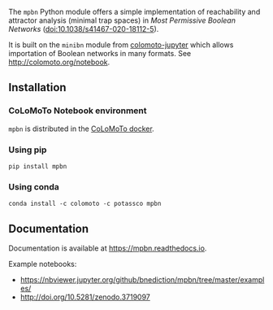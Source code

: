 
The `mpbn` Python module offers a simple implementation of reachability and attractor analysis (minimal trap spaces) in *Most Permissive Boolean Networks* ([doi:10.1038/s41467-020-18112-5](https://doi.org/10.1038/s41467-020-18112-5)).

It is built on the `minibn` module from [colomoto-jupyter](https://github.com/colomoto/colomoto-jupyter) which allows importation of Boolean networks in many formats. See http://colomoto.org/notebook.

## Installation

### CoLoMoTo Notebook environment

`mpbn` is distributed in the [CoLoMoTo docker](http://colomoto.org/notebook).

### Using pip

```
pip install mpbn
```

### Using conda
```
conda install -c colomoto -c potassco mpbn
```

## Documentation

Documentation is available at https://mpbn.readthedocs.io.

Example notebooks:
* https://nbviewer.jupyter.org/github/bnediction/mpbn/tree/master/examples/
* http://doi.org/10.5281/zenodo.3719097


[1]: https://arxiv.org/abs/1808.10240
